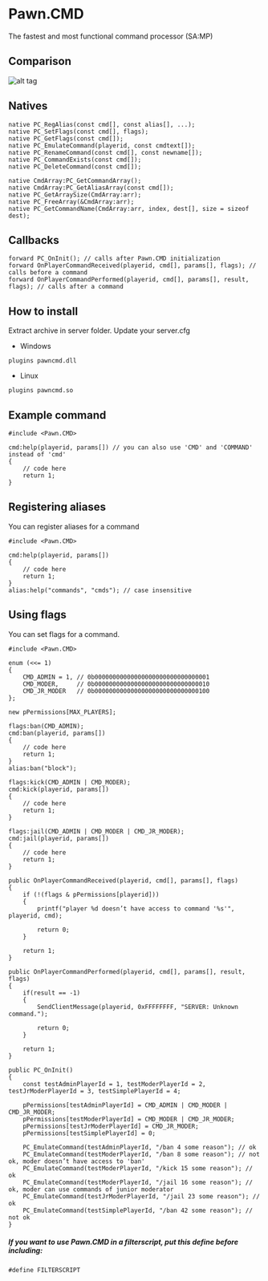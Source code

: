 # Pawn.CMD
The fastest and most functional command processor (SA:MP)
## Comparison
![alt tag](http://i.imgur.com/sVY9GBd.png)
## Natives
```pawn
native PC_RegAlias(const cmd[], const alias[], ...);
native PC_SetFlags(const cmd[], flags);
native PC_GetFlags(const cmd[]);
native PC_EmulateCommand(playerid, const cmdtext[]);
native PC_RenameCommand(const cmd[], const newname[]);
native PC_CommandExists(const cmd[]);
native PC_DeleteCommand(const cmd[]);

native CmdArray:PC_GetCommandArray();
native CmdArray:PC_GetAliasArray(const cmd[]);
native PC_GetArraySize(CmdArray:arr);
native PC_FreeArray(&CmdArray:arr);
native PC_GetCommandName(CmdArray:arr, index, dest[], size = sizeof dest);
```
## Callbacks
```pawn
forward PC_OnInit(); // calls after Pawn.CMD initialization
forward OnPlayerCommandReceived(playerid, cmd[], params[], flags); // calls before a command 
forward OnPlayerCommandPerformed(playerid, cmd[], params[], result, flags); // calls after a command 
```
## How to install
Extract archive in server folder. Update your server.cfg
- Windows
```
plugins pawncmd.dll
```
- Linux
```
plugins pawncmd.so
```
## Example command
```pawn
#include <Pawn.CMD>

cmd:help(playerid, params[]) // you can also use 'CMD' and 'COMMAND' instead of 'cmd'
{
    // code here
    return 1;
}
```
## Registering aliases
You can register aliases for a command
```pawn
#include <Pawn.CMD>

cmd:help(playerid, params[]) 
{ 
    // code here 
    return 1; 
} 
alias:help("commands", "cmds"); // case insensitive  
```
## Using flags
You can set flags for a command.
```pawn
#include <Pawn.CMD>

enum (<<= 1)
{
    CMD_ADMIN = 1, // 0b00000000000000000000000000000001
    CMD_MODER,     // 0b00000000000000000000000000000010
    CMD_JR_MODER   // 0b00000000000000000000000000000100
};

new pPermissions[MAX_PLAYERS];

flags:ban(CMD_ADMIN);
cmd:ban(playerid, params[])
{
    // code here
    return 1;
}
alias:ban("block");

flags:kick(CMD_ADMIN | CMD_MODER);
cmd:kick(playerid, params[])
{
    // code here
    return 1;
}

flags:jail(CMD_ADMIN | CMD_MODER | CMD_JR_MODER);
cmd:jail(playerid, params[])
{
    // code here
    return 1;
}

public OnPlayerCommandReceived(playerid, cmd[], params[], flags)
{
    if (!(flags & pPermissions[playerid]))
    {
        printf("player %d doesn’t have access to command '%s'", playerid, cmd);

        return 0;
    }

    return 1;
}

public OnPlayerCommandPerformed(playerid, cmd[], params[], result, flags)
{
    if(result == -1)
    {
        SendClientMessage(playerid, 0xFFFFFFFF, "SERVER: Unknown command.");

        return 0;
    }

    return 1;
}

public PC_OnInit()
{
    const testAdminPlayerId = 1, testModerPlayerId = 2, testJrModerPlayerId = 3, testSimplePlayerId = 4;

    pPermissions[testAdminPlayerId] = CMD_ADMIN | CMD_MODER | CMD_JR_MODER;
    pPermissions[testModerPlayerId] = CMD_MODER | CMD_JR_MODER;
    pPermissions[testJrModerPlayerId] = CMD_JR_MODER;
    pPermissions[testSimplePlayerId] = 0;

    PC_EmulateCommand(testAdminPlayerId, "/ban 4 some reason"); // ok
    PC_EmulateCommand(testModerPlayerId, "/ban 8 some reason"); // not ok, moder doesn’t have access to 'ban'
    PC_EmulateCommand(testModerPlayerId, "/kick 15 some reason"); // ok
    PC_EmulateCommand(testModerPlayerId, "/jail 16 some reason"); // ok, moder can use commands of junior moderator
    PC_EmulateCommand(testJrModerPlayerId, "/jail 23 some reason"); // ok
    PC_EmulateCommand(testSimplePlayerId, "/ban 42 some reason"); // not ok
}
```
##### If you want to use Pawn.CMD in a filterscript, put this define before including:
```pawn
#define FILTERSCRIPT 
```
